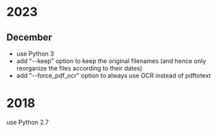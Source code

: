 # 2023

## December

+ use Python 3
+ add "--keep" option to keep the original filenames (and hence only
  reorganize the files according to their dates)
+ add "--force_pdf_ocr" option to always use OCR instead of pdftotext

# 2018

use Python 2.7
